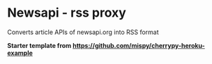 # Newsapi - rss proxy


Converts article APIs of newsapi.org into RSS format


**Starter template from https://github.com/mispy/cherrypy-heroku-example**
